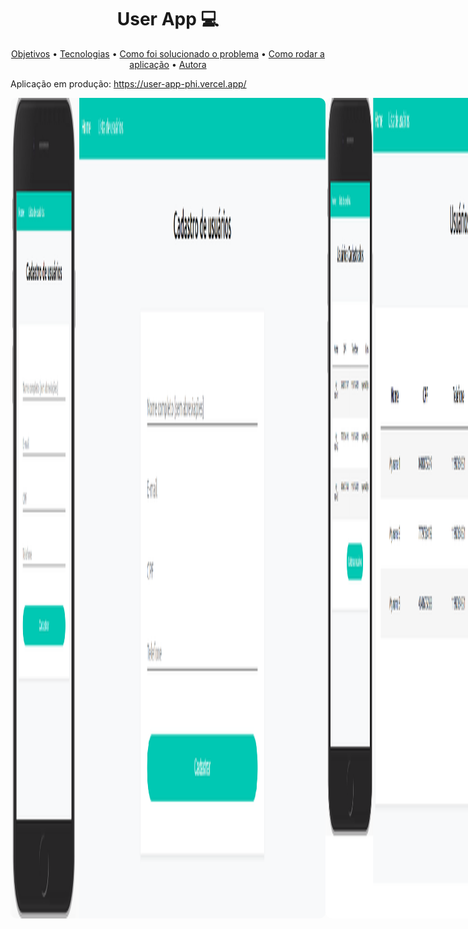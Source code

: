 <h1 align="center">
    User App 💻
</h1>

<p align="center">
 <a href="#objective">Objetivos</a> •
 <a href="#technologies">Tecnologias</a> •
 <a href="#solution">Como foi solucionado o problema</a> •
 <a href="#usage">Como rodar a aplicação</a> •
 <a href="#author">Autora</a>
</p>

Aplicação em produção: https://user-app-phi.vercel.app/

<div style="display: flex; flex-direction: row;">
  <img width="100%" style="border-radius: 10px" height="auto" alt="pagina Form" title="Pagina form" src="assets/form.png" />
<div>
<div style="display: flex; flex-direction: row;">
  <img  width="100%" style="border-radius: 10px" height="auto" alt="Pagina tabela" title="Pagina tabela" src="assets/task.png" />
<div>

<h2 id="objective" > 🎯 Objetivos </h2>

Desenvolver uma aplicação que deve conter duas páginas, uma que exibe um formulário para cadastro de dados, e outra que liste os dados cadastrados.

<h2 id="technologies"> 🛠 Tecnologias </h2>

- [NodeJS](https://nodejs.org/en/) (Teste, gerenciador de tarefas e servidor)
- [VSCode](https://code.visualstudio.com)
- [Jasmine](https://jasmine.github.io/) (Teste)
- [JavaScript](https://www.javascript.com/)

<h2 id="solution"> :question: Como foi solucionado o problema </h2>

O problema foi solucionado a partir do padrão de projeto mvc, onde foi criado:
 - Um controller de usuários para fazer a integração com view(Formulário e lista de usuários);
 - Duas models(User e UserList) para fazer a integração do controller com a camada de dados;
 - Duas views(FormView e UserList) responsáveis pela apresentação de dados e integração com o usuário;
 - Um serviço para pegar o estado inicial da lista de usuários;
 - Duas classes de auxilio(Mask e Validade) para validar e formatar os campos do formulário

<h2 id="usage" > 💻 Como rodar a aplicação </h2>

```bash
# Clone Repository
$ git clone https://github.com/andressamiki/user-app.git

# Go to project folder
$ cd user-app

# Install Dependencies
$ npm install

# Install Dependencies Server
$ cd server
$ npm install

# Run Aplication
$ cd server
$ npm run serve

# Access localhost
http://localhost:3000/

# Testing
$ npm test

# Compile .scss
$ npm run gulp-windows
# or
$ npm run gulp-unix

```

<h2 id="author"> :information_desk_person: Autora </h2>

<img style="border-radius: 50%;" src="assets/andressa.jpg" width="20%" alt=""/>

[![Linkedin: andressamiki](https://img.shields.io/badge/-andressamiki-blue?style=flat-square&logo=Linkedin&logoColor=white&link=https://www.linkedin.com/in/andressamiki/)](https://www.linkedin.com/in/andressa-de-souza-miki-022630b2)
[![GitHub Andressa](https://img.shields.io/github/followers/andressamiki?label=follow&style=social)](https://github.com/andressamiki)
